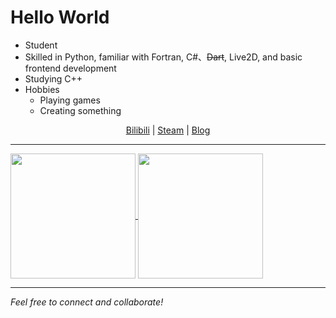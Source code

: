 # Hello World

- Student
- Skilled in Python, familiar with Fortran, C#、~~Dart~~, Live2D, and basic frontend development
- Studying C++
- Hobbies
  - Playing games
  - Creating something 

<div align="center">

[Bilibili](https://space.bilibili.com/515553532) | [Steam](https://steamcommunity.com/profiles/76561199677607305/) | [Blog](https://github.com/Pfolg/PfolgBlog)

</div>

---

<a href="https://github.com/Pfolg/github-readme-stats">
  <img height=200 align="center" src="https://github-readme-stats.vercel.app/api?username=Pfolg&show_icons=true&border_radius=10&theme=transparent&rank_icon=percentile" />
</a>
<a href="https://github.com/Pfolg/convoychat">
  <img height=200 align="center" src="https://github-readme-stats.vercel.app/api/top-langs?username=Pfolg&layout=compact&langs_count=8&card_width=320&border_radius=10&theme=transparent" />
</a>

---
_Feel free to connect and collaborate!_
